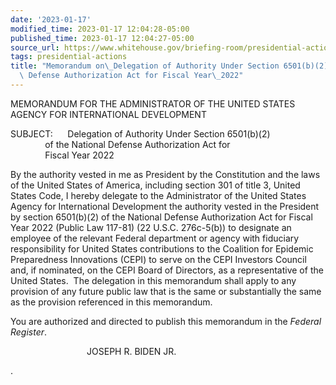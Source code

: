 ```yaml
---
date: '2023-01-17'
modified_time: 2023-01-17 12:04:28-05:00
published_time: 2023-01-17 12:04:27-05:00
source_url: https://www.whitehouse.gov/briefing-room/presidential-actions/2023/01/17/memorandum-on-delegation-of-authority-under-section-6501b2-of-the-national-defense-authorization-act-for-fiscal-year-2022/
tags: presidential-actions
title: "Memorandum on\_Delegation of Authority Under Section 6501(b)(2) of the National\
  \ Defense Authorization Act for Fiscal Year\_2022"
---
```

 
MEMORANDUM FOR THE ADMINISTRATOR OF THE UNITED STATES AGENCY FOR
INTERNATIONAL DEVELOPMENT

SUBJECT:      Delegation of Authority Under Section 6501(b)(2)  
              of the National Defense Authorization Act for  
              Fiscal Year 2022

By the authority vested in me as President by the Constitution and the
laws of the United States of America, including section 301 of title 3,
United States Code, I hereby delegate to the Administrator of the United
States Agency for International Development the authority vested in the
President by section 6501(b)(2) of the National Defense Authorization
Act for Fiscal Year 2022 (Public Law 117-81) (22 U.S.C. 276c-5(b)) to
designate an employee of the relevant Federal department or agency with
fiduciary responsibility for United States contributions to the
Coalition for Epidemic Preparedness Innovations (CEPI) to serve on the
CEPI Investors Council and, if nominated, on the CEPI Board of
Directors, as a representative of the United States.  The delegation in
this memorandum shall apply to any provision of any future public law
that is the same or substantially the same as the provision referenced
in this memorandum.   
  
You are authorized and directed to publish this memorandum in the
*Federal Register*.

                               JOSEPH R. BIDEN JR.

.
